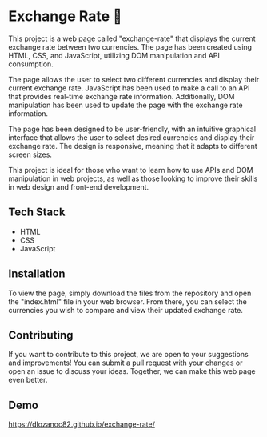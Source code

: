 
# Exchange Rate 💱

This project is a web page called "exchange-rate" that displays the current exchange rate between two currencies. The page has been created using HTML, CSS, and JavaScript, utilizing DOM manipulation and API consumption.

The page allows the user to select two different currencies and display their current exchange rate. JavaScript has been used to make a call to an API that provides real-time exchange rate information. Additionally, DOM manipulation has been used to update the page with the exchange rate information.

The page has been designed to be user-friendly, with an intuitive graphical interface that allows the user to select desired currencies and display their exchange rate. The design is responsive, meaning that it adapts to different screen sizes.

This project is ideal for those who want to learn how to use APIs and DOM manipulation in web projects, as well as those looking to improve their skills in web design and front-end development.


## Tech Stack

* HTML
* CSS
* JavaScript

## Installation

To view the page, simply download the files from the repository and open the "index.html" file in your web browser. From there, you can select the currencies you wish to compare and view their updated exchange rate.
## Contributing

If you want to contribute to this project, we are open to your suggestions and improvements! You can submit a pull request with your changes or open an issue to discuss your ideas. Together, we can make this web page even better.
## Demo

https://dlozanoc82.github.io/exchange-rate/
